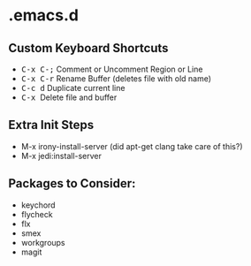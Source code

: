 # .emacs.d

## Custom Keyboard Shortcuts

- <kbd>C-x C-;</kbd> Comment or Uncomment Region or Line
- <kbd>C-x C-r</kbd> Rename Buffer (deletes file with old name)
- <kbd>C-c d</kbd> Duplicate current line
- <kbd>C-x <deletechar></kbd> Delete file and buffer

## Extra Init Steps

* M-x irony-install-server (did apt-get clang take care of this?)
* M-x jedi:install-server

## Packages to Consider:

* keychord
* flycheck
* flx
* smex
* workgroups
* magit
